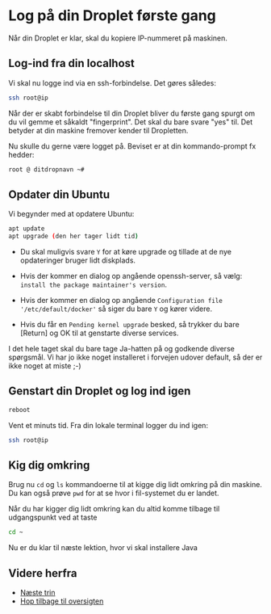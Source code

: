 # Log på din Droplet første gang

Når din Droplet er klar, skal du kopiere IP-nummeret på maskinen.

## Log-ind fra din localhost

Vi skal nu logge ind via en ssh-forbindelse. Det gøres således:

```bash
ssh root@ip
```

Når der er skabt forbindelse til din Droplet bliver du første gang spurgt om du vil gemme et såkaldt "fingerprint". Det skal du bare svare "yes" til. Det betyder at din maskine fremover kender til Dropletten.

Nu skulle du gerne være logget på. Beviset er at din kommando-prompt fx hedder:

```bash
root @ ditdropnavn ~#
```

## Opdater din Ubuntu

Vi begynder med at opdatere Ubuntu:

```bash
apt update
apt upgrade (den her tager lidt tid)
```

- Du skal muligvis svare `Y` for at køre upgrade og tillade at de nye opdateringer bruger lidt diskplads.

- Hvis der kommer en dialog op angående openssh-server, så vælg: `install the package maintainer's version`.

- Hvis der kommer en dialog op angående `Configuration file '/etc/default/docker'` så siger du bare `Y` og kører videre.

- Hvis du får en `Pending kernel upgrade` besked, så trykker du bare [Return] og OK til at genstarte diverse services.

I det hele taget skal du bare tage Ja-hatten på og godkende diverse spørgsmål. Vi har jo ikke noget installeret i forvejen udover default, så der er ikke noget at miste ;-)


## Genstart din Droplet og log ind igen

```bash
reboot
```

Vent et minuts tid.
Fra din lokale terminal logger du ind igen:

```bash
ssh root@ip
```

## Kig dig omkring

Brug nu `cd` og `ls` kommandoerne til at kigge dig lidt omkring på din maskine. Du kan også prøve `pwd` for at se hvor i fil-systemet du er landet.

Når du har kigger dig lidt omkring kan du altid komme tilbage til udgangspunkt ved at taste

```bash
cd ~
```

Nu er du klar til næste lektion, hvor vi skal installere Java

## Videre herfra

- [Næste trin](./ubuntufix.md)
- [Hop tilbage til oversigten](./README.md)
